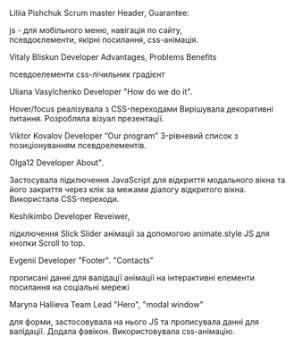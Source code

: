 Liliia Pishchuk
Scrum master
Header, Guarantee:

js - для мобільного меню,
 навігація по сайту,    
псевдоєлементи,
якірні посилання,
css-анімація. 



 

Vitaly Bliskun
Developer
Advantages,
 Problems 
 Benefits

псевдоелементи
css-лічильник
градієнт





Uliana Vasylchenko
Developer
"How do we do it".

 Hover/focus реалізувала з CSS-переходами
Вирішувала декоративні питання.
Розробляла візуал презентації.





Viktor Kovalov
Developer
“Our program”
3-рівневий список з 
позиціонуванням псевдоелементів.




Olga12
Developer
About".

 Застосувала підключення JavaScript 
для відкриття модального вікна та 
його закриття через клік за межами 
діалогу відкритого вікна.
 Використала CSS-переходи.




Keshikimbo
Developer
Reveiwer,

 підключення Slick Slider
 анімації за допомогою animate.style
JS для кнопки Scroll to top.




Evgenii
Developer
"Footer". "Contacts" 

прописані данні для валідації
 анімації на інтерактивні елементи
 посилання на соціальні мережі





Maryna Haliieva
Team Lead
"Hero", "modal window"

для форми, застосовувала на нього JS та прописувала данні для валідації.
Додала фавікон. 
Використовувала сss-анімацію.
